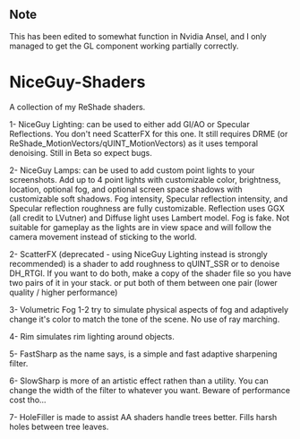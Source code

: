 ## Note
This has been edited to somewhat function in Nvidia Ansel, and I only managed to get the GL component working partially correctly.

# NiceGuy-Shaders
A collection of my ReShade shaders.

1- NiceGuy Lighting: can be used to either add GI/AO or Specular Reflections. You don't need ScatterFX for this one. It still requires DRME (or ReShade_MotionVectors/qUINT_MotionVectors) as it uses temporal denoising. Still in Beta so expect bugs.

2- NiceGuy Lamps: can be used to add custom point lights to your screenshots. Add up to 4 point lights with customizable color, brightness, location, optional fog, and optional screen space shadows with customizable soft shadows. Fog intensity, Specular reflection intensity, and Specular reflection roughness are fully customizable. Reflection uses GGX (all credit to LVutner) and Diffuse light uses Lambert model. Fog is fake. Not suitable for gameplay as the lights are in view space and will follow the camera movement instead of sticking to the world.

2- ScatterFX (deprecated - using NiceGuy Lighting instead is strongly recommended) is a shader to add roughness to qUINT_SSR or to denoise DH_RTGI. If you want to do both, make a copy of the shader file so you have two pairs of it in your stack. or put both of them between one pair (lower quality / higher performance)

3- Volumetric Fog 1-2 try to simulate physical aspects of fog and adaptively change it's color to match the tone of the scene. No use of ray marching.

4- Rim simulates rim lighting around objects. 

5- FastSharp as the name says, is a simple and fast adaptive sharpening filter.

6- SlowSharp is more of an artistic effect rathen than a utility. You can change the width of the filter to whatever you want. Beware of performance cost tho...

7- HoleFiller is made to assist AA shaders handle trees better. Fills harsh holes between tree leaves.
